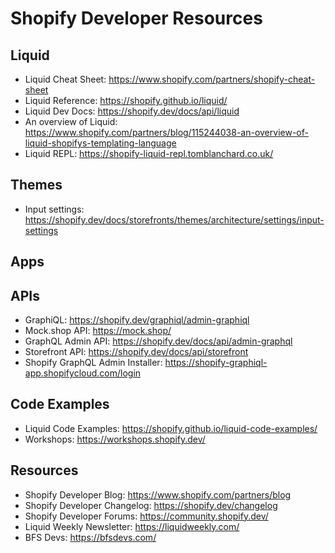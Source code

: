# Shopify Developer Resources

## Liquid

- Liquid Cheat Sheet: <https://www.shopify.com/partners/shopify-cheat-sheet>
- Liquid Reference: <https://shopify.github.io/liquid/>
- Liquid Dev Docs: <https://shopify.dev/docs/api/liquid>
- An overview of Liquid: <https://www.shopify.com/partners/blog/115244038-an-overview-of-liquid-shopifys-templating-language>
- Liquid REPL: <https://shopify-liquid-repl.tomblanchard.co.uk/>

## Themes

- Input settings: <https://shopify.dev/docs/storefronts/themes/architecture/settings/input-settings>

## Apps

## APIs

- GraphiQL: <https://shopify.dev/graphiql/admin-graphiql>
- Mock.shop API: <https://mock.shop/>
- GraphQL Admin API: <https://shopify.dev/docs/api/admin-graphql>
- Storefront API: <https://shopify.dev/docs/api/storefront>
- Shopify GraphQL Admin Installer: <https://shopify-graphiql-app.shopifycloud.com/login>

## Code Examples

- Liquid Code Examples: <https://shopify.github.io/liquid-code-examples/>
- Workshops: <https://workshops.shopify.dev/>

## Resources

- Shopify Developer Blog: <https://www.shopify.com/partners/blog>
- Shopify Developer Changelog: <https://shopify.dev/changelog>
- Shopify Developer Forums: <https://community.shopify.dev/>
- Liquid Weekly Newsletter: <https://liquidweekly.com/>
- BFS Devs: <https://bfsdevs.com/>
